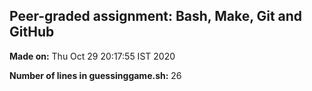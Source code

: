 ## Peer-graded assignment: Bash, Make, Git and GitHub

 **Made on:** Thu Oct 29 20:17:55 IST 2020

 **Number of lines in guessinggame.sh:** 26
